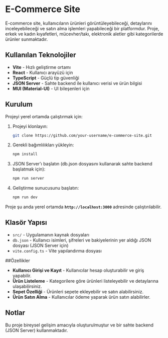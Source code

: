 # E-Commerce Site

E-commerce site, kullanıcıların ürünleri görüntüleyebileceği, detaylarını inceleyebileceği ve satın alma işlemleri yapabileceği bir platformdur. Proje, erkek ve kadın kıyafetleri, mücevher/takı, elektronik aletler gibi kategorilerde ürünler sunmaktadır.

## Kullanılan Teknolojiler

- **Vite** - Hızlı geliştirme ortamı
- **React** - Kullanıcı arayüzü için
- **TypeScript** - Güçlü tip güvenliği
- **JSON Server** - Sahte backend ile kullanıcı verisi ve ürün bilgisi
- **MUI (Material-UI)** - UI bileşenleri için

## Kurulum

Projeyi yerel ortamda çalıştırmak için:

1. Projeyi klonlayın:
    ```bash
    git clone https://github.com/your-username/e-commerce-site.git
    ```

2. Gerekli bağımlılıkları yükleyin:
    ```bash
    npm install
    ```

3. JSON Server'ı başlatın (db.json dosyasını kullanarak sahte backend başlatmak için):
    ```bash
    npm run server
    ```

4. Geliştirme sunucusunu başlatın:
    ```bash
    npm run dev
    ```

Proje şu anda yerel ortamda **`http://localhost:3000`** adresinde çalıştırılabilir.

## Klasör Yapısı

- `src/` - Uygulamanın kaynak dosyaları
- `db.json` - Kullanıcı isimleri, şifreleri ve bakiyelerinin yer aldığı JSON dosyası (JSON Server için)
- `vite.config.ts` - Vite yapılandırma dosyası

##Özellikler

- **Kullanıcı Girişi ve Kayıt** - Kullanıcılar hesap oluşturabilir ve giriş yapabilir.
- **Ürün Listeleme** - Kategorilere göre ürünleri listeleyebilir ve detaylarına ulaşabilirsiniz.
- **Sepet Özelliği** - Ürünleri sepete ekleyebilir ve satın alabilirsiniz.
- **Ürün Satın Alma** - Kullanıcılar ödeme yaparak ürün satın alabilirler.

##  Notlar

Bu proje bireysel gelişim amacıyla oluşturulmuştur ve bir sahte backend (JSON Server) kullanmaktadır.

